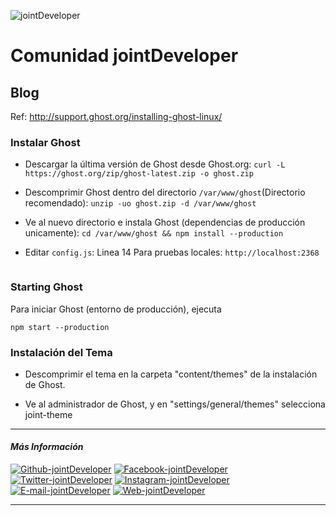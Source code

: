 ![jointDeveloper](https://raw.githubusercontent.com/jointDeveloper/Aprendizaje-Web/gh-pages/IMG/robot-logo.png)

# Comunidad jointDeveloper

## Blog

Ref: http://support.ghost.org/installing-ghost-linux/

### Instalar Ghost

* Descargar la última versión de Ghost desde Ghost.org:
```curl -L https://ghost.org/zip/ghost-latest.zip -o ghost.zip```

* Descomprimir Ghost dentro del directorio `/var/www/ghost`(Directorio recomendado):
```unzip -uo ghost.zip -d /var/www/ghost```

* Ve al nuevo directorio e instala Ghost (dependencias de producción unicamente):
```cd /var/www/ghost && npm install --production```

* Editar `config.js`:
Linea 14 Para pruebas locales: `http://localhost:2368`

```

```


### Starting Ghost

Para iniciar Ghost (entorno de producción), ejecuta

```npm start --production```


### Instalación del Tema

* Descomprimir el tema en la carpeta "content/themes" de la instalación de Ghost.

* Ve al administrador de Ghost, y en "settings/general/themes" selecciona joint-theme

___
#### _Más Información_

<a href="https://github.com/jointDeveloper/"><img src="https://raw.githubusercontent.com/jointDeveloper/media/master/social-icon/github.png" alt="Github-jointDeveloper" /></a>
<a href="https://facebook.com/jointDeveloper/"><img src="https://raw.githubusercontent.com/jointDeveloper/media/master/social-icon/facebook.png" alt="Facebook-jointDeveloper" /></a>
<a href="https://twitter.com/jointdev"><img src="https://raw.githubusercontent.com/jointDeveloper/media/master/social-icon/twitter.png" alt="Twitter-jointDeveloper" /></a>
<a href="https://instagram.com/jointdeveloper/"><img src="https://raw.githubusercontent.com/jointDeveloper/media/master/social-icon/instagram.png" alt="Instagram-jointDeveloper" /></a>
<a href="mailto:developerjoint@gmail.com"><img src="https://raw.githubusercontent.com/jointDeveloper/media/master/social-icon/email.png" alt="E-mail-jointDeveloper" /></a>
<a href="https://jointdeveloper.github.io/Aprendizaje-Web/"><img src="https://raw.githubusercontent.com/jointDeveloper/media/master/social-icon/internet.png" alt="Web-jointDeveloper" /></a>
___
